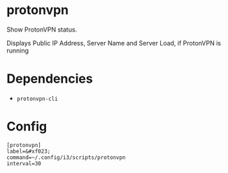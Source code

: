 # protonvpn

Show ProtonVPN status. 

Displays Public IP Address, Server Name and Server Load, if ProtonVPN is running

# Dependencies

* `protonvpn-cli`

# Config

```
[protonvpn]
label=&#xf023; 
command=~/.config/i3/scripts/protonvpn
interval=30
```
